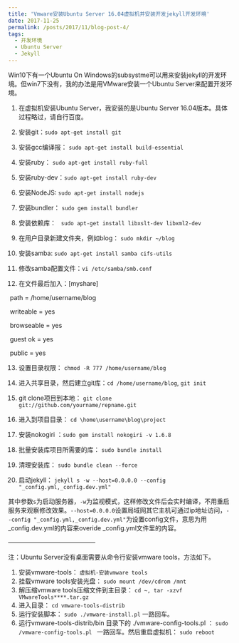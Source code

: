 ```yaml
---
title: 'Vmware安装Ubuntu Server 16.04虚拟机并安装开发jekyll开发环境'
date: 2017-11-25
permalink: /posts/2017/11/blog-post-4/
tags:
  - 开发环境
  - Ubuntu Server
  - Jekyll
---
```


Win10下有一个Ubuntu On Windows的subsystme可以用来安装jekyll的开发环境。但win7下没有，我的办法是用VMware安装一个Ubuntu Server来配置开发环境。

1. 在虚拟机安装Ubuntu Server，我安装的是Ubuntu Server 16.04版本。具体过程略过，请自行百度。

2. 安装git：`sudo apt-get install git`

3. 安装gcc编译报： `sudo apt-get install build-essential`

4. 安装ruby： `sudo apt-get install ruby-full`

5. 安装ruby-dev：`sudo apt-get install ruby-dev`

6. 安装NodeJS: `sudo apt-get install nodejs`

7. 安装bundler： `sudo gem install bundler`

8. 安装依赖库： ` sudo apt-get install libxslt-dev libxml2-dev`

9. 在用户目录新建文件夹，例如blog： `sudo mkdir ~/blog`

10. 安装samba:  `sudo apt-get install samba cifs-utils `

11. 修改samba配置文件：`vi /etc/samba/smb.conf`

12. 在文件最后加入：[myshare]

   ​				path = /home/username/blog

   ​				writeable = yes

   ​				browseable = yes

   ​				guest ok = yes

   ​				public = yes

13. 设置目录权限： `chmod -R 777 /home/username/blog`

14. 进入共享目录，然后建立git库：`cd /home/username/blog`, `git init` 

15. git clone项目到本地： `git clone git://github.com/yourname/repname.git`

16. 进入到项目目录： `cd \home\username\blog\project`

17. 安装nokogiri ：`sudo gem install nokogiri -v 1.6.8`

18. 批量安装库项目所需要的库： `sudo bundle install`

19. 清理安装库： `sudo bundle clean --force`

20. 启动jekyll： `jekyll s -w --host=0.0.0.0 --config "_config.yml,_config.dev.yml"`

   其中参数`s`为启动服务器，`-w`为监视模式，这样修改文件后会实时编译，不用重启服务来观察修改效果。`--host=0.0.0.0`设置局域网其它主机可通过ip地址访问，`--config "_config.yml,_config.dev.yml"`为设置config文件，意思为用_config.dev.yml的内容来overide _config.yml文件里的内容。


——————————————

注：Ubuntu Server没有桌面需要从命令行安装vmware tools，方法如下。

1. 安装vmware-tools： `虚拟机-安装vmware tools`
2. 挂载vmware tools安装光盘： `sudo mount /dev/cdrom /mnt`
3. 解压缩vmware tools压缩文件到主目录： `cd ~, tar -xzvf VMwareTools****.tar.gz`
4. 进入目录： `cd vmware-tools-distrib`
5. 运行安装脚本： `sudo ./vmware-install.pl` 一路回车。
6. 运行vmware-tools-distrib/bin 目录下的 ./vmware-config-tools.pl ： `sudo /vmware-config-tools.pl ` 一路回车。然后重启虚拟机： `sudo reboot`

